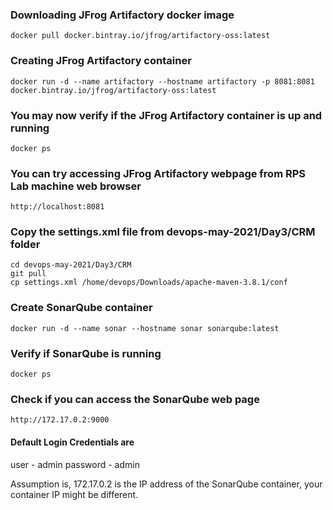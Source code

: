 ### Downloading JFrog Artifactory docker image
```
docker pull docker.bintray.io/jfrog/artifactory-oss:latest
```

### Creating JFrog Artifactory container
```
docker run -d --name artifactory --hostname artifactory -p 8081:8081 docker.bintray.io/jfrog/artifactory-oss:latest
```

### You may now verify if the JFrog Artifactory container is up and running
```
docker ps
```

### You can try accessing JFrog Artifactory webpage from RPS Lab machine web browser
```
http://localhost:8081
```

### Copy the settings.xml file from devops-may-2021/Day3/CRM folder
```
cd devops-may-2021/Day3/CRM
git pull
cp settings.xml /home/devops/Downloads/apache-maven-3.8.1/conf
```
### Create SonarQube container
```
docker run -d --name sonar --hostname sonar sonarqube:latest
```

### Verify if SonarQube is running
```
docker ps
```

### Check if you can access the SonarQube web page
```
http://172.17.0.2:9000
```
#### Default Login Credentials are
user - admin
password - admin

Assumption is, 172.17.0.2 is the IP address of the SonarQube container, your container IP might be different.

